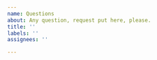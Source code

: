 ```yaml
---
name: Questions
about: Any question, request put here, please.
title: ''
labels: ''
assignees: ''

---
```



